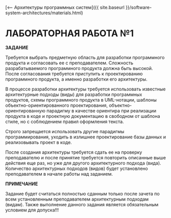 [⟵ Архитектуры программных систем]({{ site.baseurl }}/software-system-architectures/materials.html)

# ЛАБОРАТОРНАЯ РАБОТА №1

**ЗАДАНИЕ**

<p class="paragraph-style">Требуется выбрать предметную область для разработки программного продукта и согласовать ее с преподавателем. Сложность разрабатываемого программного продукта должна быть высокой. После согласования требуется приступить к проектированию программного продукта, а именно разработки его архитектуры.

В процессе разработки архитектуры требуется использовать известные архитектурные подходы (виды) для разработки программных продуктов, схемы программного продукта в UML-нотации, шаблоны объектно-ориентированного проектирования, объектно-ориентированную парадигму в качестве ориентира при реализации продукта в коде и проектную документацию в свободном от шаблона стиле, но с соблюдением правил оформления текста.

Строго запрещается использовать другие парадигмы программирования, уходить в излишнее проектирование базы данных и реализовывать проект в коде.

После создания архитектуры требуется сдать ее на проверку преподавателю и после принятие требуется повторить описанные выше действия еще раз, но уже для другого архитектурного подхода (вида). Количество архитектурных подходов (видов) будет установлено преподавателем в начале работы над заданием.</p>

**ПРИМЕЧАНИЕ**

<p class="paragraph-style">Задание будет считаться полностью сданным только после зачета по всем установленным преподавателем архитектурным подходам (видам). Также выполнение данного задания является обязательным условием для допуска!!!</p>

